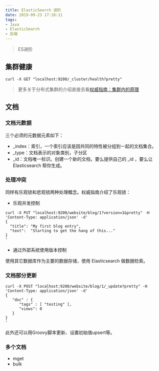 ```yaml
---
title: ElasticSearch 进阶
date: 2019-09-23 17:18:11
tags:
- Java
- ElasticSearch
- 后端
---
```


> ES进阶

<!-- more -->

## 集群健康

````
curl -X GET "localhost:9200/_cluster/health?pretty"

````

> 更多关于分布式集群的介绍直接去看[权威指南：集群内的原理](https://www.elastic.co/guide/cn/elasticsearch/guide/current/distributed-cluster.html)

## 文档

### 文档元数据

三个必须的元数据元素如下：

* _index：索引，一个索引应该是因共同的特性被分组到一起的文档集合。
* _type：文档表示的对象类别，子分区
* _id：文档唯一标识。创建一个新的文档，要么提供自己的 _id ，要么让 Elasticsearch 帮你生成。

### 处理冲突

同样有乐观锁和悲观锁两种处理概念。权威指南介绍了乐观锁：

* 乐观并发控制

````
curl -X PUT "localhost:9200/website/blog/1?version=1&pretty" -H 'Content-Type: application/json' -d'
{
  "title": "My first blog entry",
  "text":  "Starting to get the hang of this..."
}
'
````

* 通过外部系统使用版本控制

<!-- TODO: 有实践经验之后完善这篇 -->
使用其它数据库作为主要的数据存储，使用 Elasticsearch 做数据检索。

### 文档部分更新

````
curl -X POST "localhost:9200/website/blog/1/_update?pretty" -H 'Content-Type: application/json' -d'
{
   "doc" : {
      "tags" : [ "testing" ],
      "views": 0
   }
}
'
````

此外还可以用Groovy脚本更新、设置初始值upsert等。

### 多个文档

* mget
* bulk